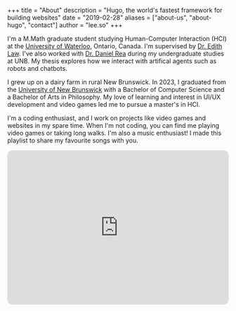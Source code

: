 +++
title = "About"
description = "Hugo, the world's fastest framework for building websites"
date = "2019-02-28"
aliases = ["about-us", "about-hugo", "contact"]
author = "lee.so"
+++

I'm a M.Math graduate student studying Human-Computer Interaction (HCI) at the [University of Waterloo](https://uwaterloo.ca), Ontario, Canada. I'm supervised by [Dr. Edith Law](https://edithlaw.ca). I've also worked with [Dr. Daniel Rea](https://ca.linkedin.com/in/daniel-rea-94279a47) during my undergraduate studies at UNB. My thesis explores how we interact with artifical agents such as robots and chatbots.

I grew up on a dairy farm in rural New Brunswick. In 2023, I graduated from the [University of New Brunswick](https://www.unb.ca) with a Bachelor of Computer Science and a Bachelor of Arts in Philosophy. My love of learning and interest in UI/UX development and video games led me to pursue a master's in HCI.

I'm a coding enthusiast, and I work on projects like video games and websites in my spare time. When I'm not coding, you can find me playing video games or taking long walks. I'm also a music enthusiast! I made this playlist to share my favourite songs with you.

<iframe style="border-radius:12px" src="https://open.spotify.com/embed/playlist/6sQg6TuLp3WXulnJXKt0KT?utm_source=generator&theme=0" width="100%" height="352" frameBorder="0" allowfullscreen="" allow="autoplay; clipboard-write; encrypted-media; fullscreen; picture-in-picture" loading="lazy"></iframe>